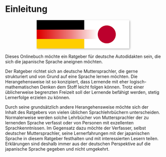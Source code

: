 # Einleitung

<center>

<img src="./einleitung.png" style="border: 0px solid lightgray; width: 300px; padding: 0px; box-shadow: 2px 2px 5px rgba(0, 0, 0, 0.3);" />

</center>

<!-- was ist dieses buch -->
Dieses Onlinebuch möchte ein Ratgeber für deutsche Autodidakten sein, die sich die japanische Sprache aneignen möchten.

Der Ratgeber richtet sich an deutsche Muttersprachler, die gerne strukturiert und von Grund auf eine Sprache lernen möchten.
Die Herangehensweise ist so konzipiert, dass Lernende mit eher logisch-mathematischen Denken dem Stoff leicht folgen können.
Trotz einer üblicherweise begrenzten Freizeit soll der Lernende befähigt werden, stetig Lernerfolge erzielen zu können.

Durch seine grundsätzlich andere Herangehensweise möchte sich der Inhalt des Ratgebers von vielen üblichen Sprachlehrbüchern unterscheiden.
Normalerweise werden solche Lehrbücher von Muttersprachler der zu lernenden Sprache verfasst oder von Personen mit  	exzellenten Sprachkenntnissen.
Im Gegensatz dazu möchte der Verfasser, selbst deutscher Muttersprachler, seine Lernerfahrungen mit der japanischen Sprache in diesem Ratgeber festhalten und mit interessierten Lesern teilen.
Erklärungen sind deshalb immer aus der deutschen Perspektive auf die japanische Sprache gegeben und nicht umgekehrt.
